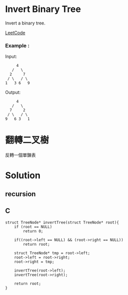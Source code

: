 #  Invert Binary Tree
Invert a binary tree.

[LeetCode](https://leetcode.com/problems/invert-binary-tree/)

### Example :
Input:
```
     4
   /   \
  2     7
 / \   / \
1   3 6   9
```
Output:
```
     4
   /   \
  7     2
 / \   / \
9   6 3   1
```
#  翻轉二叉樹
反轉一個單鍊表


# Solution  
## recursion

## C

```
struct TreeNode* invertTree(struct TreeNode* root){
    if (root == NULL)
        return 0;
    
    if((root->left == NULL) && (root->right == NULL))
        return root;
    
    struct TreeNode* tmp = root->left; 
    root->left = root->right;
    root->right = tmp;

    invertTree(root->left);
    invertTree(root->right);

    return root;
}
```


